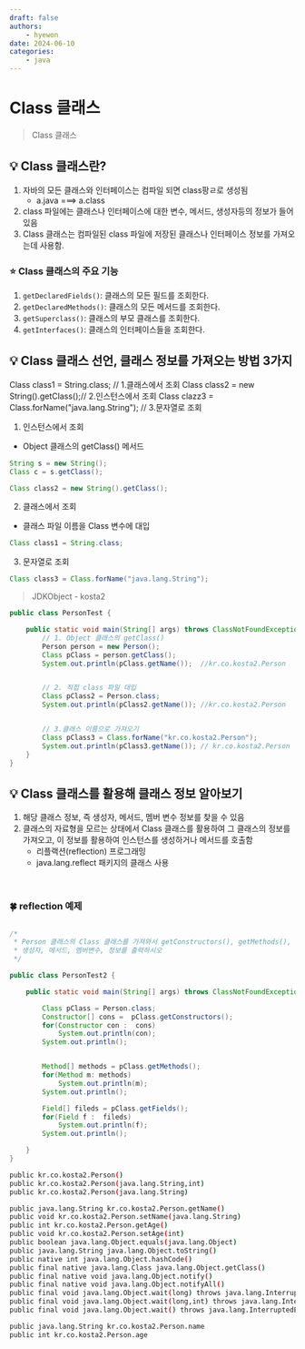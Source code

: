 ```yaml
---
draft: false
authors:
    - hyewon
date: 2024-06-10
categories:
    - java
---
```


# Class 클래스

> Class 클래스

<!-- more -->

## 💡 Class 클래스란?

1. 자바의 모든 클래스와 인터페이스는 컴파일 되면 class팡ㄹ로 생성됨
    - a.java ===> a.class
2. class 파일에는 클래스나 인터페이스에 대한 변수, 메서드, 생성자등의 정보가 들어 있음
3. Class 클래스는 컴파일된 class 파일에 저장된 클래스나 인터페이스 정보를 가져오는데 사용함.

### ⭐️ Class 클래스의 주요 기능

1. `getDeclaredFields()`: 클래스의 모든 필드를 조회한다.
2. `getDeclaredMethods()`: 클래스의 모든 메서드를 조회한다.
3. `getSuperclass()`: 클래스의 부모 클래스를 조회한다.
4. `getInterfaces()`: 클래스의 인터페이스들을 조회한다.

## 💡 Class 클래스 선언, 클래스 정보를 가져오는 방법 3가지

Class class1 = String.class; // 1.클래스에서 조회
Class class2 = new String().getClass();// 2.인스턴스에서 조회
Class clazz3 = Class.forName("java.lang.String"); // 3.문자열로 조회

1. 인스턴스에서 조회

-   Object 클래스의 getClass() 메서드

```java
String s = new String();
Class c = s.getClass();

Class class2 = new String().getClass();
```

2. 클래스에서 조회

-   클래스 파일 이름을 Class 변수에 대입

```java
Class class1 = String.class;
```

3. 문자열로 조회

```java
Class class3 = Class.forName("java.lang.String");
```

> JDKObject - kosta2

```java
public class PersonTest {

	public static void main(String[] args) throws ClassNotFoundException {
		// 1. Object 클래스의 getClass()
		Person person = new Person();
		Class pClass = person.getClass();
		System.out.println(pClass.getName());  //kr.co.kosta2.Person


		// 2. 직접 class 파일 대입
		Class pClass2 = Person.class;
		System.out.println(pClass2.getName()); //kr.co.kosta2.Person


		// 3.클래스 이름으로 가져오기
		Class pClass3 = Class.forName("kr.co.kosta2.Person");
		System.out.println(pClass3.getName()); // kr.co.kosta2.Person
	}
}

```

## 💡 Class 클래스를 활용해 클래스 정보 알아보기

1. 해당 클래스 정보, 즉 생성자, 메서드, 멤버 변수 정보를 찾을 수 있음
2. 클래스의 자료형을 모르는 상태에서 Class 클래스를 활용하여 그 클래스의 정보를 가져오고, 이 정보를 활용하여 인스턴스를 생성하거나 메서드를 호출함
    - 리플랙션(reflection) 프로그래밍
    - java.lang.reflect 패키지의 클래스 사용

<br>

### 🍀 reflection 예제

```java

/*
 * Person 클래스의 Class 클래스를 가져와서 getConstructors(), getMethods(),  getFields() 메서드를 사용해
 * 생성자, 메서드, 멤버변수, 정보를 출력하시오
 */

public class PersonTest2 {

	public static void main(String[] args) throws ClassNotFoundException {

		Class pClass = Person.class;
		Constructor[] cons =  pClass.getConstructors();
		for(Constructor con :  cons)
			System.out.println(con);
		System.out.println();


		Method[] methods = pClass.getMethods();
		for(Method m: methods)
			System.out.println(m);
		System.out.println();

		Field[] fileds = pClass.getFields();
		for(Field f :  fileds)
			System.out.println(f);
		System.out.println();

	}
}

```

```bash
public kr.co.kosta2.Person()
public kr.co.kosta2.Person(java.lang.String,int)
public kr.co.kosta2.Person(java.lang.String)

public java.lang.String kr.co.kosta2.Person.getName()
public void kr.co.kosta2.Person.setName(java.lang.String)
public int kr.co.kosta2.Person.getAge()
public void kr.co.kosta2.Person.setAge(int)
public boolean java.lang.Object.equals(java.lang.Object)
public java.lang.String java.lang.Object.toString()
public native int java.lang.Object.hashCode()
public final native java.lang.Class java.lang.Object.getClass()
public final native void java.lang.Object.notify()
public final native void java.lang.Object.notifyAll()
public final void java.lang.Object.wait(long) throws java.lang.InterruptedException
public final void java.lang.Object.wait(long,int) throws java.lang.InterruptedException
public final void java.lang.Object.wait() throws java.lang.InterruptedException

public java.lang.String kr.co.kosta2.Person.name
public int kr.co.kosta2.Person.age


```
